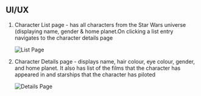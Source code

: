 ## UI/UX

1. Character List page -  has all characters from the Star Wars universe (displaying name, gender & home planet.On clicking a list entry navigates to the character details page
    
    ![List Page](https://www.figma.com/proto/buBEHm4lntYkVOl6stcJbN/Star-War?node-id=4-3&t=XcU0Lg84OSxlYbiB-1)

2. Character Details page -   displays name, hair colour, eye colour, gender, and home planet. It also has list of the films that the character has appeared in and starships that the character has piloted
    
    ![Details Page](https://www.figma.com/proto/buBEHm4lntYkVOl6stcJbN/Star-War?node-id=4-2&t=XcU0Lg84OSxlYbiB-1)